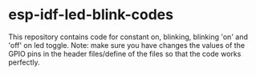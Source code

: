 # esp-idf-led-blink-codes
This repository contains code for constant on, blinking, blinking 'on' and 'off' on led toggle.
Note: make sure you have changes the values of the GPIO pins in the header files/define of the files so that the code works perfectly.
